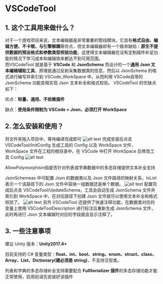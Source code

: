 # VSCodeTool
## 1. 这个工具用来做什么？
对于一个游戏项目来说，文本编辑器是非常重要的管线模块，它具有**格式自由、编辑方便、不卡顿、与引擎解耦**等优点，但文本编辑器却有一个致命缺陷：**原生不提供数据的预设格式和参数类型校验功能**，这使得文本编辑器在没有定制插件补足功能的情况下学习成本和编辑效率都达不到可用范围。  
而VSCodeTool 就是基于 **VSCode** 和 **JsonSchema** 而设计的一个**通用 Json 文本编辑辅助工具**，原理是通过反射采集数据类的信息，然后以 JsonSchema 的格式进行编写并索引到 VSCode_WorkSpace 中，从而利用 VSCode自带的 JsonSchema 功能变相实现 Json 文本补全和格式校验。  VSCodeTool 的优缺点如下：

优点：**轻量、通用、不依赖插件**

缺点：**使用条件限制为 VSCode + Json、必须打开 WorkSpace**
## 2. 怎么安装和使用？
将文件夹拖入项目中，等待编译完成即可
![alt text](Image/image-1.png)
完成安装后点击 VSCodeTool/InitConfig 生成工具的 Config 以及 WorkSpace 文件，WorkSpace 文件在工程的根目录中，在 VSCode 中打开 WorkSpace 后修改工具 Config
![alt text](Image/image-2.png)

AllowPolymorphism指是否针对列表或字典数据中的多态存储提供文本补全支持

JsonSchemeas 中可配置 Json 的数据类以及 Json 文件路径的映射关系，IsList 表示一个该路径下的 Json 文件中容纳一组数据还是单个数据。
![alt text](Image/image-3.png)
配置完成后点击 VSCodeTool/UpdateSchema，工具会自动生成 JsonSchema 文件并索引到 WorkSpace 中，在对应路径下创建 Json 文件就可以使用文本补全和格式校验了。
![alt text](Image/image-4.png)
另外 VSCodeTool 还提供了快速注释功能，在数据类对应的变量上使用 VSCodeToolDescription 进行标注后重新生成 JsonSchema 文件，此时再进行 Json 文本编辑时对应的字段就会显示注释了。
## 3. 一些注意事项
建议 Unity 版本：**Unity2017.4+**  

目前支持的 C# 变量类型：**float、int、bool、string、enum、struct、class、Array、List、Dictionary(键必须是 string)**，不支持泛型类。   
 
列表和字典的多态存储补全支持需要配合 **FullSerializer 插件**的多态存储功能才能正常使用，启用前请先安装好该插件